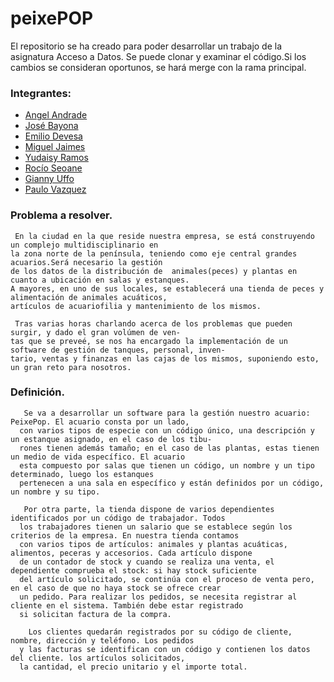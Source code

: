 # peixePOP

El repositorio se ha creado para poder desarrollar un trabajo de la asignatura Acceso a Datos.
Se puede clonar y examinar el código.Si los cambios se consideran oportunos, se hará merge con la rama principal.


### Integrantes:
  - [Angel Andrade](https://github.com/aandradeb)
  - [José Bayona](https://github.com/jguilmar)
  - [Emilio Devesa](https://github.com/emilio-devesa)
  - [Miguel Jaimes](https://github.com/mlinares1998)
  - [Yudaisy Ramos](https://github.com/YudaRamos)
  - [Rocío Seoane](https://github.com/rocioseoane)
  - [Gianny Uffo](https://github.com/uffogianny) 
  - [Paulo Vazquez](https://github.com/PauloVazquezAcosta)  
  
 
  
### Problema a resolver.

     En la ciudad en la que reside nuestra empresa, se está construyendo un complejo multidisciplinario en
    la zona norte de la península, teniendo como eje central grandes acuarios.Será necesario la gestión 
    de los datos de la distribución de  animales(peces) y plantas en cuanto a ubicación en salas y estanques.
    A mayores, en uno de sus locales, se establecerá una tienda de peces y alimentación de animales acuáticos,
    artículos de acuariofilia y mantenimiento de los mismos. 
    
     Tras varias horas charlando acerca de los problemas que pueden surgir, y dado el gran volúmen de ven-
    tas que se preveé, se nos ha encargado la implementación de un software de gestión de tanques, personal, inven-
    tario, ventas y finanzas en las cajas de los mismos, suponiendo esto, un gran reto para nosotros.
    
### Definición.

       Se va a desarrollar un software para la gestión nuestro acuario: PeixePop. El acuario consta por un lado, 
      con varios tipos de especie con un código único, una descripción y un estanque asignado, en el caso de los tibu-
      rones tienen además tamaño; en el caso de las plantas, estas tienen un medio de vida específico. El acuario
      esta compuesto por salas que tienen un código, un nombre y un tipo determinado, luego los estanques 
      pertenecen a una sala en específico y están definidos por un código, un nombre y su tipo.
      
       Por otra parte, la tienda dispone de varios dependientes identificados por un código de trabajador. Todos 
      los trabajadores tienen un salario que se establece según los criterios de la empresa. En nuestra tienda contamos
      con varios tipos de artículos: animales y plantas acuáticas, alimentos, peceras y accesorios. Cada artículo dispone 
      de un contador de stock y cuando se realiza una venta, el dependiente comprueba el stock: si hay stock suficiente 
      del artículo solicitado, se continúa con el proceso de venta pero, en el caso de que no haya stock se ofrece crear 
      un pedido. Para realizar los pedidos, se necesita registrar al cliente en el sistema. También debe estar registrado
      si solicitan factura de la compra.

        Los clientes quedarán registrados por su código de cliente, nombre, dirección y teléfono. Los pedidos 
      y las facturas se identifican con un código y contienen los datos del cliente. los artículos solicitados,
      la cantidad, el precio unitario y el importe total.
     
     
     
     
